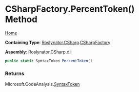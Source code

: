 # CSharpFactory\.PercentToken\(\) Method <a name="_Top"></a>

[Home](../../../../README.md)

**Containing Type**: [Roslynator.CSharp](../../README.md#_Top)\.[CSharpFactory](../README.md#_Top)

**Assembly**: Roslynator\.CSharp\.dll

```csharp
public static SyntaxToken PercentToken()
```

### Returns

Microsoft\.CodeAnalysis\.[SyntaxToken](https://docs.microsoft.com/en-us/dotnet/api/microsoft.codeanalysis.syntaxtoken)

